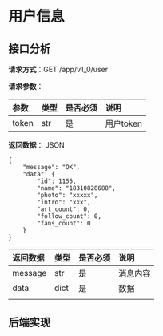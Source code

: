 # 用户信息

## 接口分析

**请求方式**：GET /app/v1\_0/user

**请求参数**：

| 参数 | 类型 | 是否必须 | 说明 |
| :--- | :--- | :--- | :--- |
| token | str | 是 | 用户token |

**返回数据**： JSON

```
{
    "message": "OK",
    "data": {
        "id": 1155,
        "name": "18310820688",
        "photo": "xxxxx",
        "intro": "xxx",
        "art_count": 0,
        "follow_count": 0,
        "fans_count": 0
    }
}
```

| 返回数据 | 类型 | 是否必须 | 说明 |
| :--- | :--- | :--- | :--- |
| message | str | 是 | 消息内容 |
| data | dict | 是 | 数据 |
|  |  |  |  |

## 后端实现



